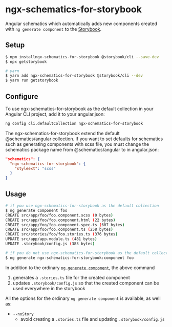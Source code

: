 # ngx-schematics-for-storybook

Angular schematics which automatically adds new components created with `ng generate component` to the [Storybook](https://storybook.js.org/).

## Setup

```sh
$ npm installngx-schematics-for-storybook @storybook/cli --save-dev 
$ npx getstorybook

# yarn
$ yarn add ngx-schematics-for-storybook @storybook/cli --dev
$ yarn run getstorybook
```

## Configure

To use ngx-schematics-for-storybook as the default collection in your Angular CLI project, add it to your angular.json:

```sh
ng config cli.defaultCollection ngx-schematics-for-storybook
```

The ngx-schematics-for-storybook extend the default @schematics/angular collection. If you want to set defaults for schematics such as generating components with scss file, you must change the schematics package name from @schematics/angular to in angular.json:

```json
"schematics": {
  "ngx-schematics-for-storybook": {
    "styleext": "scss"
  }
}
```

## Usage

```sh
# if you use ngx-schematics-for-storybook as the default collection
$ ng generate component foo
CREATE src/app/foo/foo.component.scss (0 bytes)
CREATE src/app/foo/foo.component.html (22 bytes)
CREATE src/app/foo/foo.component.spec.ts (607 bytes)
CREATE src/app/foo/foo.component.ts (258 bytes)
CREATE src/stories/foo/foo.stories.ts (376 bytes)
UPDATE src/app/app.module.ts (481 bytes)
UPDATE .storybook/config.js (383 bytes)

# if you do not use ngx-schematics-for-storybook as the default collection
$ ng generate ngx-schematics-for-storybook:component foo 
```

In addition to the ordinary [`ng generate component`](https://github.com/angular/angular-cli/wiki/generate-component), the above command

1. generates a `.stories.ts` file for the created component
1. updates `.storybook/config.js` so that the created component can be used everywhere in the storybook

All the options for the ordinary `ng generate component` is available, as well as:

- `--noStory`
  - avoid creating a `.stories.ts` file and updating `.storybook/config.js`
